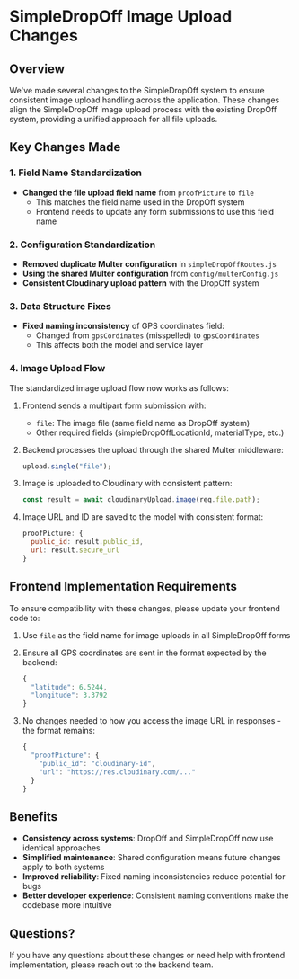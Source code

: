 # SimpleDropOff Image Upload Changes

## Overview

We've made several changes to the SimpleDropOff system to ensure consistent image upload handling across the application. These changes align the SimpleDropOff image upload process with the existing DropOff system, providing a unified approach for all file uploads.

## Key Changes Made

### 1. Field Name Standardization

- **Changed the file upload field name** from `proofPicture` to `file`
  - This matches the field name used in the DropOff system
  - Frontend needs to update any form submissions to use this field name

### 2. Configuration Standardization

- **Removed duplicate Multer configuration** in `simpleDropOffRoutes.js`
- **Using the shared Multer configuration** from `config/multerConfig.js`
- **Consistent Cloudinary upload pattern** with the DropOff system

### 3. Data Structure Fixes

- **Fixed naming inconsistency** of GPS coordinates field:
  - Changed from `gpsCordinates` (misspelled) to `gpsCoordinates`
  - This affects both the model and service layer

### 4. Image Upload Flow

The standardized image upload flow now works as follows:

1. Frontend sends a multipart form submission with:

   - `file`: The image file (same field name as DropOff system)
   - Other required fields (simpleDropOffLocationId, materialType, etc.)

2. Backend processes the upload through the shared Multer middleware:

   ```javascript
   upload.single("file");
   ```

3. Image is uploaded to Cloudinary with consistent pattern:

   ```javascript
   const result = await cloudinaryUpload.image(req.file.path);
   ```

4. Image URL and ID are saved to the model with consistent format:
   ```javascript
   proofPicture: {
     public_id: result.public_id,
     url: result.secure_url
   }
   ```

## Frontend Implementation Requirements

To ensure compatibility with these changes, please update your frontend code to:

1. Use `file` as the field name for image uploads in all SimpleDropOff forms
2. Ensure all GPS coordinates are sent in the format expected by the backend:

   ```javascript
   {
     "latitude": 6.5244,
     "longitude": 3.3792
   }
   ```

3. No changes needed to how you access the image URL in responses - the format remains:
   ```javascript
   {
     "proofPicture": {
       "public_id": "cloudinary-id",
       "url": "https://res.cloudinary.com/..."
     }
   }
   ```

## Benefits

- **Consistency across systems**: DropOff and SimpleDropOff now use identical approaches
- **Simplified maintenance**: Shared configuration means future changes apply to both systems
- **Improved reliability**: Fixed naming inconsistencies reduce potential for bugs
- **Better developer experience**: Consistent naming conventions make the codebase more intuitive

## Questions?

If you have any questions about these changes or need help with frontend implementation, please reach out to the backend team.
